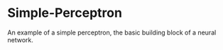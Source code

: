 # Simple-Perceptron
An example of a simple perceptron, the basic building block of a neural network. 
